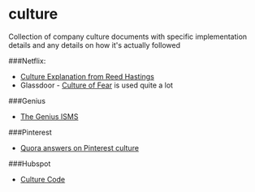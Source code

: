 # culture
Collection of company culture documents with specific implementation details and any details on how it's actually followed

###Netflix:
* [Culture Explanation from Reed Hastings](http://www.slideshare.net/reed2001/culture-1798664)
* Glassdoor - [Culture of Fear](http://www.glassdoor.com/GD/Reviews/Netflix-Reviews-E11891.htm?filter.jobTitleFTS=engineer&filter.defaultEmploymentStatuses=false&filter.employmentStatus=REGULAR&filter.employmentStatus=PART_TIME) is used quite a lot 

###Genius
* [The Genius ISMS](http://genius.com/Genius-the-genius-isms-annotated)

###Pinterest
* [Quora answers on Pinterest culture](https://www.quora.com/What-is-it-like-to-work-at-Pinterest)

###Hubspot
* [Culture Code](http://www.slideshare.net/HubSpot/the-hubspot-culture-code-creating-a-company-we-love)
